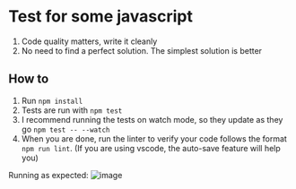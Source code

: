# Test for some javascript


1. Code quality matters, write it cleanly
2. No need to find a perfect solution. The simplest solution is better

## How to 

1. Run `npm install`
2. Tests are run with `npm test`
3. I recommend running the tests on watch mode, so they update as they go `npm test -- --watch`
4. When you are done, run the linter to verify your code follows the format `npm run lint`. (If you are using vscode, the auto-save feature will help you)

Running as expected:
![image](https://user-images.githubusercontent.com/22882336/156271335-0e971c5f-e749-4fb1-9d70-bd109917163a.png)
